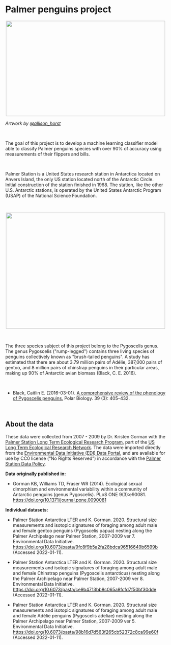 # Palmer penguins project
<p align="center">
<img src="https://user-images.githubusercontent.com/73315732/148902492-fae7ceb0-b139-4c88-b9d8-d4c008fde4e1.png" width="500" height="298" />
</p>

*Artwork by <a href="https://allisonhorst.github.io/palmerpenguins/index.html">@allison_horst</a>*
<p>&nbsp;</p>
The goal of this project is to develop a machine learning classifier model able to classify Palmer penguins species with over 90% of accuracy using measurements of their flippers and bills.
<p>&nbsp;</p>
Palmer Station is a United States research station in Antarctica located on Anvers Island, the only US station located north of the Antarctic Circle. Initial construction of the station finished in 1968. The station, like the other U.S. Antarctic stations, is operated by the United States Antarctic Program (USAP) of the National Science Foundation.
<p>&nbsp;</p>
<p align="center">
<img src="https://user-images.githubusercontent.com/73315732/148900698-0c300d23-4a4d-45e5-b31d-78668f9f558b.png" width="500" height="363" />
</p>
<p>&nbsp;</p>
The three species subject of this project belong to the Pygoscelis genus. The genus Pygoscelis ("rump-legged") contains three living species of penguins collectively known as "brush-tailed penguins". A study has estimated that there are about 3.79 million pairs of Adélie, 387,000 pairs of gentoo, and 8 million pairs of chinstrap penguins in their particular areas, making up 90% of Antarctic avian biomass (Black, C. E. 2016).

<p>&nbsp;</p>

 - Black, Caitlin E. (2016-03-01). <a href="https://link.springer.com/article/10.1007%2Fs00300-015-1807-8"> A comprehensive review of the phenology of Pygoscelis penguins.</a> Polar Biology. 39 (3): 405–432.
<p>&nbsp;</p>

## About the data

These data were collected from 2007 - 2009 by Dr. Kristen Gorman with the <a href="https://pal.lternet.edu/">Palmer Station Long Term Ecological Research Program</a>, part of the <a href="https://lternet.edu/">US Long Term Ecological Research Network</a>. The data were imported directly from the <a href="https://environmentaldatainitiative.org/">Environmental Data Initiative (EDI) Data Portal</a>, and are available for use by CC0 license (“No Rights Reserved”) in accordance with the <a href="https://pal.lternet.edu/data/policies">Palmer Station Data Policy</a>.

**Data originally published in:**

 - Gorman KB, Williams TD, Fraser WR (2014). Ecological sexual dimorphism and environmental variability within a community of Antarctic penguins (genus Pygoscelis). PLoS ONE 9(3):e90081. https://doi.org/10.1371/journal.pone.0090081

**Individual datasets:**

 - Palmer Station Antarctica LTER and K. Gorman. 2020. Structural size measurements and isotopic signatures of foraging among adult male and female gentoo penguins (Pygoscelis papua) nesting along the Palmer Archipelago near Palmer Station, 2007-2009 ver 7. Environmental Data Initiative. https://doi.org/10.6073/pasta/9fc8f9b5a2fa28bdca96516649b6599b (Accessed 2022-01-11).

 - Palmer Station Antarctica LTER and K. Gorman. 2020. Structural size measurements and isotopic signatures of foraging among adult male and female Chinstrap penguins (Pygoscelis antarcticus) nesting along the Palmer Archipelago near Palmer Station, 2007-2009 ver 8. Environmental Data Initiative. https://doi.org/10.6073/pasta/ce9b4713bb8c065a8fcfd7f50bf30dde (Accessed 2022-01-11).

 - Palmer Station Antarctica LTER and K. Gorman. 2020. Structural size measurements and isotopic signatures of foraging among adult male and female Adélie penguins (Pygoscelis adeliae) nesting along the Palmer Archipelago near Palmer Station, 2007-2009 ver 5. Environmental Data Initiative. https://doi.org/10.6073/pasta/98b16d7d563f265cb52372c8ca99e60f (Accessed 2022-01-11).
